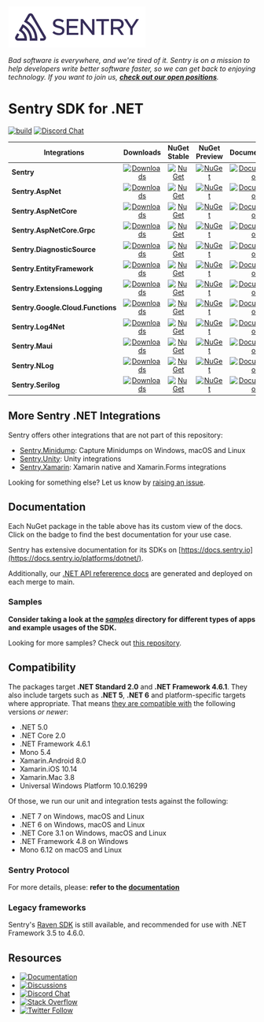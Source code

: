 [![Sentry](https://raw.githubusercontent.com/getsentry/sentry-dotnet/main/.assets/sentry-wordmark-dark-280x84.png)](https://sentry.io/?utm_source=github&utm_medium=logo)

_Bad software is everywhere, and we're tired of it. Sentry is on a mission to help developers write better software faster, so we can get back to enjoying technology. If you want to join us, [**check out our open positions**](https://sentry.io/careers/)._

Sentry SDK for .NET
===========

[![build](https://github.com/getsentry/sentry-dotnet/workflows/build/badge.svg?branch=main)](https://github.com/getsentry/sentry-dotnet/actions?query=branch%3Amain)
[![Discord Chat](https://img.shields.io/discord/621778831602221064?logo=discord&logoColor=ffffff&color=7389D8)](https://discord.gg/PXa5Apfe7K)


|            Integrations            |       Downloads       |      NuGet Stable     |     NuGet Preview     |     Documentation     |
| ---------------------------------- | :-------------------: | :-------------------: | :-------------------: | :-------------------: |
| **Sentry**                         | [![Downloads](https://img.shields.io/nuget/dt/Sentry.svg)](https://www.nuget.org/packages/Sentry) | [![NuGet](https://img.shields.io/nuget/v/Sentry.svg)](https://www.nuget.org/packages/Sentry)   |    [![NuGet](https://img.shields.io/nuget/vpre/Sentry.svg)](https://www.nuget.org/packages/Sentry)   | [![Documentation](https://img.shields.io/badge/documentation-sentry.io-green.svg)](https://docs.sentry.io/platforms/dotnet/) |
| **Sentry.AspNet**                  | [![Downloads](https://img.shields.io/nuget/dt/Sentry.AspNet.svg)](https://www.nuget.org/packages/Sentry.AspNet) | [![NuGet](https://img.shields.io/nuget/v/Sentry.AspNet.svg)](https://www.nuget.org/packages/Sentry.AspNet)   |   [![NuGet](https://img.shields.io/nuget/vpre/Sentry.AspNet.svg)](https://www.nuget.org/packages/Sentry.AspNet)   | [![Documentation](https://img.shields.io/badge/documentation-sentry.io-green.svg)](https://docs.sentry.io/platforms/dotnet/guides/aspnet) |
| **Sentry.AspNetCore**              | [![Downloads](https://img.shields.io/nuget/dt/Sentry.AspNetCore.svg)](https://www.nuget.org/packages/Sentry.AspNetCore) | [![NuGet](https://img.shields.io/nuget/v/Sentry.AspNetCore.svg)](https://www.nuget.org/packages/Sentry.AspNetCore)   |   [![NuGet](https://img.shields.io/nuget/vpre/Sentry.AspNetCore.svg)](https://www.nuget.org/packages/Sentry.AspNetCore)   | [![Documentation](https://img.shields.io/badge/documentation-sentry.io-green.svg)](https://docs.sentry.io/platforms/dotnet/guides/aspnetcore/) |
| **Sentry.AspNetCore.Grpc**         | [![Downloads](https://img.shields.io/nuget/dt/Sentry.AspNetCore.Grpc.svg)](https://www.nuget.org/packages/Sentry.AspNetCore.Grpc) | [![NuGet](https://img.shields.io/nuget/v/Sentry.AspNetCore.Grpc.svg)](https://www.nuget.org/packages/Sentry.AspNetCore.Grpc)   |   [![NuGet](https://img.shields.io/nuget/vpre/Sentry.AspNetCore.Grpc.svg)](https://www.nuget.org/packages/Sentry.AspNetCore.Grpc)   | [![Documentation](https://img.shields.io/badge/documentation-sentry.io-green.svg)](https://docs.sentry.io/platforms/dotnet/guides/aspnetcore/) |
| **Sentry.DiagnosticSource**        | [![Downloads](https://img.shields.io/nuget/dt/Sentry.DiagnosticSource.svg)](https://www.nuget.org/packages/Sentry.DiagnosticSource) | [![NuGet](https://img.shields.io/nuget/v/Sentry.DiagnosticSource.svg)](https://www.nuget.org/packages/Sentry.DiagnosticSource)   | [![NuGet](https://img.shields.io/nuget/vpre/Sentry.DiagnosticSource.svg)](https://www.nuget.org/packages/Sentry.DiagnosticSource)   | [![Documentation](https://img.shields.io/badge/documentation-sentry.io-green.svg)](https://docs.sentry.io/platforms/dotnet/performance/instrumentation/automatic-instrumentation/#diagnosticsource-integration) |
| **Sentry.EntityFramework**         | [![Downloads](https://img.shields.io/nuget/dt/Sentry.EntityFramework.svg)](https://www.nuget.org/packages/Sentry.EntityFramework) | [![NuGet](https://img.shields.io/nuget/v/Sentry.EntityFramework.svg)](https://www.nuget.org/packages/Sentry.EntityFramework)   |   [![NuGet](https://img.shields.io/nuget/vpre/Sentry.EntityFramework.svg)](https://www.nuget.org/packages/Sentry.EntityFramework)   | [![Documentation](https://img.shields.io/badge/documentation-sentry.io-green.svg)](https://docs.sentry.io/platforms/dotnet/guides/entityframework) |
| **Sentry.Extensions.Logging**      | [![Downloads](https://img.shields.io/nuget/dt/Sentry.Extensions.Logging.svg)](https://www.nuget.org/packages/Sentry.Extensions.Logging) | [![NuGet](https://img.shields.io/nuget/v/Sentry.Extensions.Logging.svg)](https://www.nuget.org/packages/Sentry.Extensions.Logging)   | [![NuGet](https://img.shields.io/nuget/vpre/Sentry.Extensions.Logging.svg)](https://www.nuget.org/packages/Sentry.Extensions.Logging)   | [![Documentation](https://img.shields.io/badge/documentation-sentry.io-green.svg)](https://docs.sentry.io/platforms/dotnet/guides/extensions-logging/) |
| **Sentry.Google.Cloud.Functions**  | [![Downloads](https://img.shields.io/nuget/dt/Sentry.Google.Cloud.Functions.svg)](https://www.nuget.org/packages/Sentry.Google.Cloud.Functions) | [![NuGet](https://img.shields.io/nuget/v/Sentry.Google.Cloud.Functions.svg)](https://www.nuget.org/packages/Sentry.Google.Cloud.Functions)   |   [![NuGet](https://img.shields.io/nuget/vpre/Sentry.Google.Cloud.Functions.svg)](https://www.nuget.org/packages/Sentry.Google.Cloud.Functions)   | [![Documentation](https://img.shields.io/badge/documentation-sentry.io-green.svg)](https://docs.sentry.io/platforms/dotnet/guides/gcp-functions/) |
| **Sentry.Log4Net**                 | [![Downloads](https://img.shields.io/nuget/dt/Sentry.Log4Net.svg)](https://www.nuget.org/packages/Sentry.Log4Net) | [![NuGet](https://img.shields.io/nuget/v/Sentry.Log4Net.svg)](https://www.nuget.org/packages/Sentry.Log4Net)   | [![NuGet](https://img.shields.io/nuget/vpre/Sentry.Log4Net.svg)](https://www.nuget.org/packages/Sentry.Log4Net)   | [![Documentation](https://img.shields.io/badge/documentation-sentry.io-green.svg)](https://docs.sentry.io/platforms/dotnet/guides/log4net) |
| **Sentry.Maui**                    | [![Downloads](https://img.shields.io/nuget/dt/Sentry.Maui.svg)](https://www.nuget.org/packages/Sentry.Maui) | [![NuGet](https://img.shields.io/nuget/v/Sentry.Maui.svg)](https://www.nuget.org/packages/Sentry.Maui)   | [![NuGet](https://img.shields.io/nuget/vpre/Sentry.Maui.svg)](https://www.nuget.org/packages/Sentry.Maui)   | [![Documentation](https://img.shields.io/badge/documentation-sentry.io-green.svg)](https://docs.sentry.io/platforms/dotnet/guides/maui) |
| **Sentry.NLog**                    | [![Downloads](https://img.shields.io/nuget/dt/Sentry.NLog.svg)](https://www.nuget.org/packages/Sentry.NLog) | [![NuGet](https://img.shields.io/nuget/v/Sentry.NLog.svg)](https://www.nuget.org/packages/Sentry.NLog)   | [![NuGet](https://img.shields.io/nuget/vpre/Sentry.NLog.svg)](https://www.nuget.org/packages/Sentry.NLog)   | [![Documentation](https://img.shields.io/badge/documentation-sentry.io-green.svg)](https://docs.sentry.io/platforms/dotnet/guides/nlog) |
| **Sentry.Serilog**                 | [![Downloads](https://img.shields.io/nuget/dt/Sentry.Serilog.svg)](https://www.nuget.org/packages/Serilog) | [![NuGet](https://img.shields.io/nuget/v/Sentry.Serilog.svg)](https://www.nuget.org/packages/Sentry.Serilog)   | [![NuGet](https://img.shields.io/nuget/vpre/Sentry.Serilog.svg)](https://www.nuget.org/packages/Sentry.Serilog)   | [![Documentation](https://img.shields.io/badge/documentation-sentry.io-green.svg)](https://docs.sentry.io/platforms/dotnet/guides/serilog) |

## More Sentry .NET Integrations

Sentry offers other integrations that are not part of this repository:

* [Sentry.Minidump](https://github.com/getsentry/sentry-dotnet-minidump): Capture Minidumps on Windows, macOS and Linux
* [Sentry.Unity](https://github.com/getsentry/sentry-unity): Unity integrations
* [Sentry.Xamarin](https://github.com/getsentry/sentry-xamarin): Xamarin native and Xamarin.Forms integrations

Looking for something else? Let us know by [raising an issue](https://github.com/getsentry/sentry-dotnet/issues/new).

## Documentation

Each NuGet package in the table above has its custom view of the docs. Click on the badge to find the best documentation for your use case.

Sentry has extensive documentation for its SDKs on [https://docs.sentry.io](https://docs.sentry.io/platforms/dotnet/).

Additionally, our [.NET API refererence docs](https://getsentry.github.io/sentry-dotnet/index.html) are generated and deployed on each merge to main.

### Samples

**Consider taking a look at the _[samples](https://github.com/getsentry/sentry-dotnet/tree/main/samples)_ directory for different types of apps and example usages of the SDK.**

Looking for more samples? Check out [this repository](https://github.com/getsentry/examples).

## Compatibility

The packages target **.NET Standard 2.0** and **.NET Framework 4.6.1**.
They also include targets such as **.NET 5**, **.NET 6** and platform-specific targets where appropriate.
That means [they are compatible with](https://docs.microsoft.com/dotnet/standard/net-standard) the following versions _or newer_:

* .NET 5.0
* .NET Core 2.0
* .NET Framework 4.6.1
* Mono 5.4
* Xamarin.Android 8.0
* Xamarin.iOS 10.14
* Xamarin.Mac 3.8
* Universal Windows Platform 10.0.16299

Of those, we run our unit and integration tests against the following:

* .NET 7 on Windows, macOS and Linux
* .NET 6 on Windows, macOS and Linux
* .NET Core 3.1 on Windows, macOS and Linux
* .NET Framework 4.8 on Windows
* Mono 6.12 on macOS and Linux

### Sentry Protocol

For more details, please: **refer to the [documentation](https://getsentry.github.io/sentry-dotnet/index.html)**

### Legacy frameworks

Sentry's [Raven SDK](https://github.com/getsentry/raven-csharp/) is still available, and recommended for use with .NET Framework 3.5 to 4.6.0.

## Resources
* [![Documentation](https://img.shields.io/badge/documentation-sentry.io-green.svg)](https://docs.sentry.io/platforms/dotnet/)
* [![Discussions](https://img.shields.io/github/discussions/getsentry/sentry-dotnet.svg)](https://github.com/getsentry/sentry-dotnet/discussions)
* [![Discord Chat](https://img.shields.io/discord/621778831602221064?logo=discord&logoColor=ffffff&color=7389D8)](https://discord.gg/PXa5Apfe7K)
* [![Stack Overflow](https://img.shields.io/badge/stack%20overflow-sentry-green.svg)](http://stackoverflow.com/questions/tagged/sentry)
* [![Twitter Follow](https://img.shields.io/twitter/follow/getsentry?label=getsentry&style=social)](https://twitter.com/intent/follow?screen_name=getsentry)
